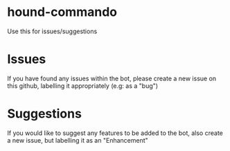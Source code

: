 # hound-commando
Use this for issues/suggestions

Issues
======
If you have found any issues within the bot, please create a new issue on this github, labelling it appropriately (e.g: as a "bug")

Suggestions
===========
If you would like to suggest any features to be added to the bot, also create a new issue, but labelling it as an "Enhancement"
